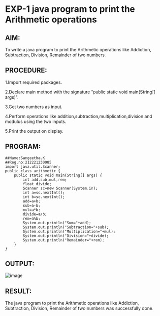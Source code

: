 # EXP-1 java program to print the Arithmetic operations
## AIM:
To write a java program to print the Arithmetic operations like Addiction, Subtraction, Division, Remainder of two numbers.

## PROCEDURE:
1.Import required packages.

2.Declare main method with the signature "public static void main(String[] args)".

3.Get two numbers as input.

4.Perform operations like addition,subtraction,multiplication,division and modulus using the two inputs.

5.Print the output on display.
## PROGRAM:
```
##Name:Sangeetha.K
##Reg.no:212221230085
import java.util.Scanner;
public class arithmetic {
    public static void main(String[] args) {
        int add,sub,mul,rem;
        float divide;
        Scanner sc=new Scanner(System.in);
        int a=sc.nextInt();
        int b=sc.nextInt();
        add=a+b;
        sub=a-b;
        mul=a*b;
        divide=a/b;
        rem=a%b;
        System.out.println("Sum="+add);
        System.out.println("Subtraction="+sub);
        System.out.println("Multiplication="+mul);
        System.out.println("Division="+divide);
        System.out.println("Remainder="+rem);
    }
}
```
## OUTPUT:
![image](https://github.com/sangeethak15-AI/EXP-1-Arithmetic-operations/assets/93992063/2da0e8b4-58ec-4689-89cb-7c830d423727)


## RESULT:
The java program to print the Arithmetic operations like Addiction, Subtraction, Division, Remainder of two numbers was successfully done.
